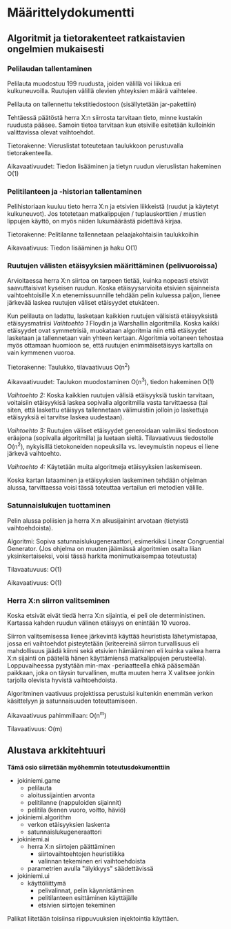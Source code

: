 # Määrittelydokumentti

## Algoritmit ja tietorakenteet ratkaistavien ongelmien mukaisesti

### Pelilaudan tallentaminen

Pelilauta muodostuu 199 ruudusta, joiden välillä voi liikkua eri kulkuneuvoilla. Ruutujen välillä olevien yhteyksien määrä vaihtelee.

Pelilauta on tallennettu tekstitiedostoon (sisällytetään jar-pakettiin)

Tehtäessä päätöstä herra X:n siirrosta tarvitaan tieto, minne kustakin ruudusta pääsee. Samoin tietoa tarvitaan kun etsiville esitetään kulloinkin valittavissa olevat vaihtoehdot.

Tietorakenne: Vieruslistat toteutetaan taulukkoon perustuvalla tietorakenteella.

Aikavaativuudet: Tiedon lisääminen ja tietyn ruudun vieruslistan hakeminen O(1)

### Pelitilanteen ja -historian tallentaminen

Pelihistoriaan kuuluu tieto herra X:n ja etsivien liikkeistä (ruudut ja käytetyt kulkuneuvot). Jos totetetaan matkalippujen / tuplauskorttien / mustien lippujen käyttö, on myös niiden lukumäärästä pidettävä kirjaa.

Tietorakenne: Pelitilanne tallennetaan pelaajakohtaisiin taulukkoihin

Aikavaativuus: Tiedon lisääminen ja haku O(1)

### Ruutujen välisten etäisyyksien määrittäminen (pelivuoroissa)

Arvioitaessa herra X:n siirtoa on tarpeen tietää, kuinka nopeasti etsivät saavuttaisivat kyseisen ruudun. Koska etäisyysarvioita etsivien sijainneista vaihtoehtoisille X:n etenemissuunnille tehdään pelin kuluessa paljon, lienee järkevää laskea ruutujen väliset etäisyydet etukäteen.

Kun pelilauta on ladattu, lasketaan kaikkien ruutujen välisistä etäisyyksistä etäisyysmatriisi *Vaihtoehto 1* Floydin ja Warshallin algoritmilla. Koska kaikki etäisyydet ovat symmetrisiä, muokataan algoritmia niin että etäisyydet lasketaan ja tallennetaan vain yhteen kertaan. Algoritmia voitaneen tehostaa myös ottamaan huomioon se, että ruutujen enimmäisetäisyys kartalla on vain kymmenen vuoroa.

Tietorakenne: Taulukko, tilavaativuus O(n<sup>2</sup>)

Aikavaativuudet: Taulukon muodostaminen O(n<sup>3</sup>), tiedon hakeminen O(1)

*Vaihtoehto 2:* Koska kaikkien ruutujen välisiä etäisyyksiä tuskin tarvitaan, voitaisiin etäisyykisä laskea sopivalla algoritmilla vasta tarvittaessa (tai siten, että laskettu etäisyys tallennetaan välimuistiin jolloin jo laskettuja etäisyyksiä ei tarvitse laskea uudestaan).

*Vaihtoehto 3:* Ruutujen väliset etäisyydet generoidaan valmiiksi tiedostoon eräajona (sopivalla algoritmilla) ja luetaan sieltä. Tilavaativuus tiedostolle O(n<sup>2</sup>), nykyisillä tietokoneiden nopeuksilla vs. leveymuistin nopeus ei liene järkevä vaihtoehto.

*Vaihtoehto 4:* Käytetään muita algoritmeja etäisyyksien laskemiseen.

Koska kartan lataaminen ja etäisyyksien laskeminen tehdään ohjelman alussa, tarvittaessa voisi tässä toteuttaa vertailun eri metodien välille.

### Satunnaislukujen tuottaminen

Pelin alussa poliisien ja herra X:n alkusijainint arvotaan (tietyistä vaihtoehdoista).

Algoritmi: Sopiva satunnaislukugeneraattori, esimerkiksi Linear Congruential Generator. (Jos ohjelma on muuten jäämässä algoritmien osalta liian yksinkertaiseksi, voisi tässä harkita monimutkaisempaa toteutusta)

Tilavaatuvuus: O(1)

Aikavaativuus: O(1)


### Herra X:n siirron valitseminen

Koska etsivät eivät tiedä herra X:n sijaintia, ei peli ole deterministinen. Kartassa kahden ruudun välinen etäisyys on enintään 10 vuoroa.

Siirron valitsemisessa lienee järkevintä käyttää heuristista lähetymistapaa, jossa eri vaihtoehdot pisteytetään (kriteereinä siirron turvallisuus eli mahdollisuus jäädä kiinni sekä etsivien hämääminen eli kuinka vaikea herra X:n sijainti on päätellä hänen käyttämiensä matkalippujen perusteella). Loppuvaiheessa pystytään min-max -periaatteella ehkä pääsemään paikkaan, joka on täysin turvallinen, mutta muuten herra X valitsee jonkin tarjolla olevista hyvistä vaihtoehdoista.

Algoritminen vaativuus projektissa perustuisi kuitenkin enemmän verkon käsittelyyn ja satunnaisuuden toteuttamiseen.

Aikavaativuus pahimmillaan: O(n<sup>m</sup>)

Tilavaativuus: O(m)


## Alustava arkkitehtuuri
**Tämä osio siirretään myöhemmin toteutusdokumenttiin**

- jokiniemi.game
  - pelilauta
  - aloitussijaintien arvonta
  - pelitilanne (nappuloiden sijainnit)
  - pelitila (kenen vuoro, voitto, häviö)
- jokiniemi.algorithm
  - verkon etäisyyksien laskenta
  - satunnaislukugeneraattori
- jokiniemi.ai
  - herra X:n siirtojen päättäminen
    - siirtovaihtoehtojen heuristiikka
    - valinnan tekeminen eri vaihtoehdoista
  - parametrien avulla "älykkyys" säädettävissä
- jokiniemi.ui
  - käyttöliittymä
    - pelivalinnat, pelin käynnistäminen
    - pelitilanteen esittäminen käyttäjälle
    - etsivien siirtojen tekeminen

Palikat liitetään toisiinsa riippuvuuksien injektointia käyttäen.
